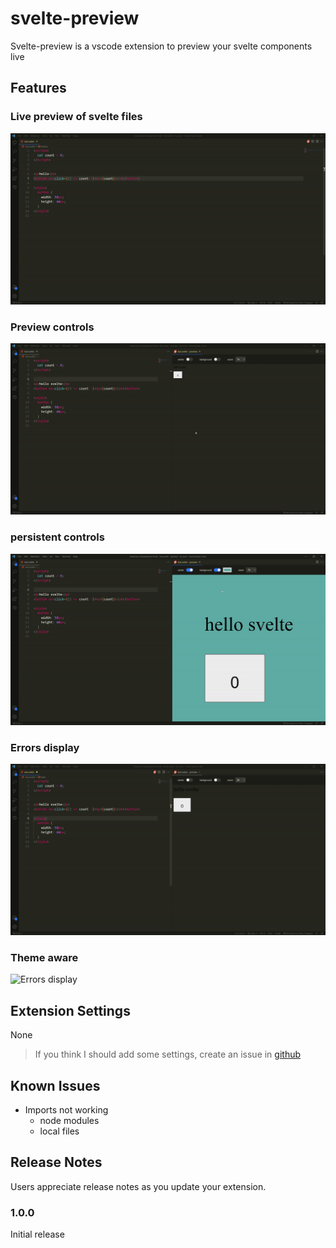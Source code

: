 # svelte-preview

Svelte-preview is a vscode extension to preview your svelte components live

## Features

### Live preview of svelte files

![live preview](images/live.gif)

### Preview controls

![Preview controls](images/controls.gif)

### persistent controls

![persistent controls](images/persistent.gif)

### Errors display

![Errors display](images/errors.gif)

### Theme aware

![Errors display](images/theme_aware.gif)

## Extension Settings

None

> If you think I should add some settings, create an issue in [github](https://github.com/rafalou38/svelte-preview/issues)

## Known Issues

- Imports not working
  - node modules
  - local files

## Release Notes

Users appreciate release notes as you update your extension.

### 1.0.0

Initial release
